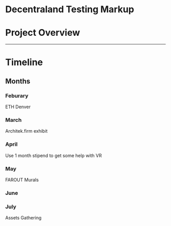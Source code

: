 # Decentraland Testing Markup

# Project Overview
---





# Timeline
## Months

### Feburary
ETH Denver

### March
Architek.firm exhibit

### April

Use 1 month stipend to get some help with VR

### May
FAROUT Murals

### June

### July

Assets Gathering

